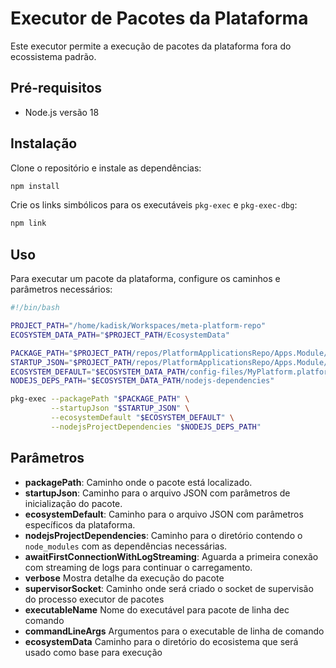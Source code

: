 # Executor de Pacotes da Plataforma

Este executor permite a execução de pacotes da plataforma fora do ecossistema padrão.

## Pré-requisitos
- Node.js versão 18

## Instalação

Clone o repositório e instale as dependências:

```bash
npm install
```

Crie os links simbólicos para os executáveis `pkg-exec` e `pkg-exec-dbg`:

```bash
npm link
```

## Uso

Para executar um pacote da plataforma, configure os caminhos e parâmetros necessários:

```bash
#!/bin/bash

PROJECT_PATH="/home/kadisk/Workspaces/meta-platform-repo"
ECOSYSTEM_DATA_PATH="$PROJECT_PATH/EcosystemData"

PACKAGE_PATH="$PROJECT_PATH/repos/PlatformApplicationsRepo/Apps.Module/Tools.layer/APIDesigner.group/api-designer.webapp"
STARTUP_JSON="$PROJECT_PATH/repos/PlatformApplicationsRepo/Apps.Module/Tools.layer/APIDesigner.group/api-designer.webapp/metadata/startup-params.json"
ECOSYSTEM_DEFAULT="$ECOSYSTEM_DATA_PATH/config-files/MyPlatform.platform-params.json"
NODEJS_DEPS_PATH="$ECOSYSTEM_DATA_PATH/nodejs-dependencies"

pkg-exec --packagePath "$PACKAGE_PATH" \
         --startupJson "$STARTUP_JSON" \
         --ecosystemDefault "$ECOSYSTEM_DEFAULT" \
         --nodejsProjectDependencies "$NODEJS_DEPS_PATH"
```

## Parâmetros

- **packagePath**: Caminho onde o pacote está localizado.
- **startupJson**: Caminho para o arquivo JSON com parâmetros de inicialização do pacote.
- **ecosystemDefault**: Caminho para o arquivo JSON com parâmetros específicos da plataforma.
- **nodejsProjectDependencies**: Caminho para o diretório contendo o `node_modules` com as dependências necessárias.
- **awaitFirstConnectionWithLogStreaming**: Aguarda a primeira conexão com streaming de logs para continuar o carregamento.
- **verbose** Mostra detalhe da execução do pacote
- **supervisorSocket**: Caminho onde será criado o socket de supervisão do processo executor de pacotes
- **executableName** Nome do executável para pacote de linha dec comando
- **commandLineArgs** Argumentos para o executable de linha de comando
- **ecosystemData** Caminho para o diretório do ecosistema que será usado como base para execução